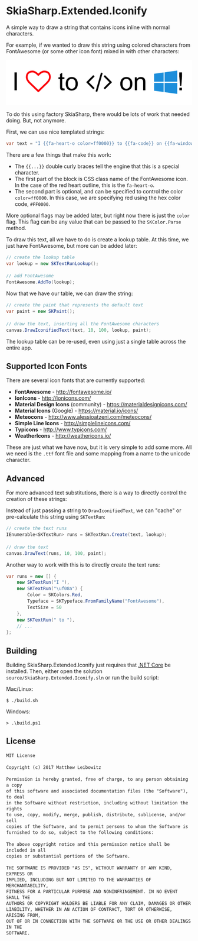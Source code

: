 # SkiaSharp.Extended.Iconify

A simple way to draw a string that contains icons inline with normal 
characters.

For example, if we wanted to draw this string using colored characters 
from FontAwesome (or some other icon font) mixed in with other characters:

![FontAwesome](images/FontAwesome.png)

To do this using factory SkiaSharp, there would be lots of work that 
needed doing. But, not anymore.

First, we can use nice templated strings:

```csharp
var text = "I {{fa-heart-o color=ff0000}} to {{fa-code}} on {{fa-windows color=1BA1E2}}!";
```

There are a few things that make this work:
 - The `{{...}}` double curly braces tell the engine that this is a 
   special character.
 - The first part of the block is CSS class name of the FontAwesome 
   icon. In the case of the red heart outline, this is the `fa-heart-o`.
 - The second part is optional, and can be specified to control the 
   color `color=ff0000`. In this case, we are specifying red using 
   the hex color code, `#FF0000`.

More optional flags may be added later, but right now there is just the
`color` flag. This flag can be any value that can be passed to the
`SKColor.Parse` method.

To draw this text, all we have to do is create a lookup table. At this
time, we just have FontAwesome, but more can be added later:

```csharp
// create the lookup table
var lookup = new SKTextRunLookup();

// add FontAwesome
FontAwesome.AddTo(lookup);
```

Now that we have our table, we can draw the string:

```csharp
// create the paint that represents the default text
var paint = new SKPaint();

// draw the text, inserting all the FontAwesome characters
canvas.DrawIconifiedText(text, 10, 100, lookup, paint);
```

The lookup table can be re-used, even using just a single table 
across the entire app.

## Supported Icon Fonts

There are several icon fonts that are currently supported:

 - **FontAwesome** - http://fontawesome.io/
 - **IonIcons** - http://ionicons.com/
 - **Material Design Icons** (community) - https://materialdesignicons.com/
 - **Material Icons** (Google) - https://material.io/icons/
 - **Meteocons** - http://www.alessioatzeni.com/meteocons/
 - **Simple Line Icons** - http://simplelineicons.com/
 - **Typicons** - http://www.typicons.com/
 - **WeatherIcons** - http://weathericons.io/

These are just what we have now, but it is very simple to add some more.
All we need is the `.ttf` font file and some mapping from a name to the
unicode character.

## Advanced

For more advanced text substitutions, there is a way to directly 
control the creation of these strings:

Instead of just passing a string to `DrawIconifiedText`, we can
"cache" or pre-calculate this string using `SKTextRun`:

```csharp
// create the text runs
IEnumerable<SKTextRun> runs = SKTextRun.Create(text, lookup);

// draw the text
canvas.DrawText(runs, 10, 100, paint);
```

Another way to work with this is to directly create the text runs:

```csharp
var runs = new [] {
    new SKTextRun("I "),
    new SKTextRun("\uf08a") {
        Color = SKColors.Red,
        Typeface = SKTypeface.FromFamilyName("FontAwesome"),
        TextSize = 50
    },
    new SKTextRun(" to "),
    // ...
};
```

## Building

Building SkiaSharp.Extended.Iconify just requires that [.NET Core][netcore] be 
installed. Then, either open the solution `source/SkiaSharp.Extended.Iconify.sln`
or run the build script:

Mac/Linux:

    $ ./build.sh

Windows:

    > .\build.ps1

## License

    MIT License

    Copyright (c) 2017 Matthew Leibowitz

    Permission is hereby granted, free of charge, to any person obtaining a copy
    of this software and associated documentation files (the "Software"), to deal
    in the Software without restriction, including without limitation the rights
    to use, copy, modify, merge, publish, distribute, sublicense, and/or sell
    copies of the Software, and to permit persons to whom the Software is
    furnished to do so, subject to the following conditions:

    The above copyright notice and this permission notice shall be included in all
    copies or substantial portions of the Software.

    THE SOFTWARE IS PROVIDED "AS IS", WITHOUT WARRANTY OF ANY KIND, EXPRESS OR
    IMPLIED, INCLUDING BUT NOT LIMITED TO THE WARRANTIES OF MERCHANTABILITY,
    FITNESS FOR A PARTICULAR PURPOSE AND NONINFRINGEMENT. IN NO EVENT SHALL THE
    AUTHORS OR COPYRIGHT HOLDERS BE LIABLE FOR ANY CLAIM, DAMAGES OR OTHER
    LIABILITY, WHETHER IN AN ACTION OF CONTRACT, TORT OR OTHERWISE, ARISING FROM,
    OUT OF OR IN CONNECTION WITH THE SOFTWARE OR THE USE OR OTHER DEALINGS IN THE
    SOFTWARE.

[netcore]: https://www.microsoft.com/net/core
